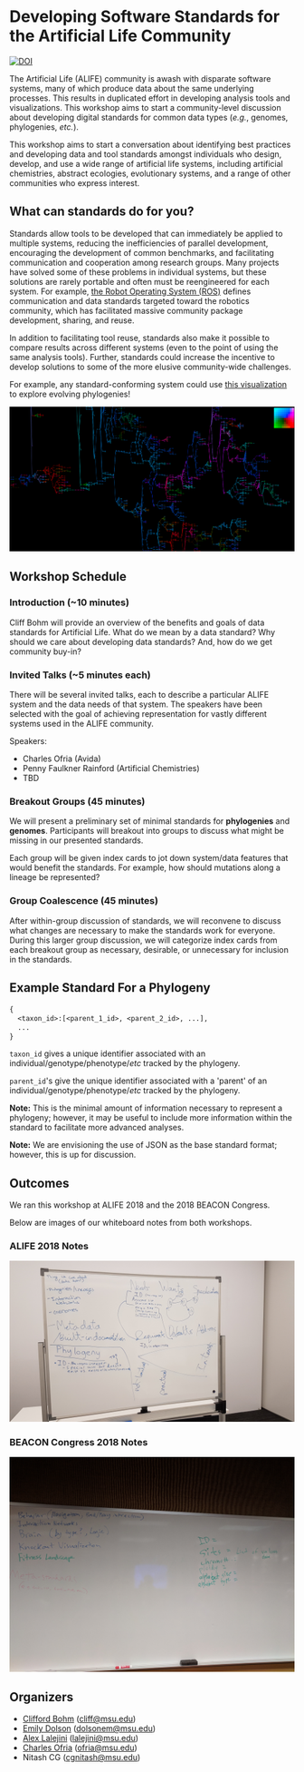 # Developing Software Standards for the Artificial Life Community

[![DOI](https://zenodo.org/badge/134617495.svg)](https://zenodo.org/badge/latestdoi/134617495)

The Artificial Life (ALIFE) community is awash with disparate software systems, many of which produce data about the same underlying processes. This results in duplicated effort in developing analysis tools and visualizations.
This workshop aims to start a community-level discussion about developing digital standards for common data types (*e.g.*, genomes, phylogenies, *etc.*).

This workshop aims to start a conversation about identifying best practices and developing data and tool standards amongst individuals who design, develop, and use a wide range of artificial life systems, including artificial chemistries, abstract ecologies, evolutionary systems, and a range of other communities who express interest.

## What can standards do for you?

Standards allow tools to be developed that can immediately be applied to multiple systems, reducing the inefficiencies of parallel development, encouraging the development of common benchmarks, and facilitating communication and cooperation among research groups.
Many projects have solved some of these problems in individual systems, but these solutions are rarely portable and often must be reengineered for each system.
For example, [the Robot Operating System (ROS)](http://www.ros.org/) defines communication and data standards targeted toward the robotics community, which has facilitated massive community package development, sharing, and reuse.

In addition to facilitating tool reuse, standards also make it possible to compare results across different systems (even to the point of using the same analysis tools). Further, standards could increase the incentive to develop solutions to some of the more elusive community-wide challenges.

For example, any standard-conforming system could use [this visualization](https://emilydolson.github.io/visualizations/spatial_lineage/LineageViz.html) to explore evolving phylogenies!

![alt text](./media/spatialphylogeny.png)

## Workshop Schedule

### Introduction (~10 minutes)

Cliff Bohm will provide an overview of the benefits and goals of data standards for  Artificial Life. What do we mean by a data standard? Why should we care about developing data standards? And, how do we get community buy-in?

### Invited Talks (~5 minutes each)

There will be several invited talks, each to describe a particular ALIFE system and the data needs of that system. The speakers have been selected with the goal of achieving representation for vastly different systems used in the ALIFE community.

Speakers:

- Charles Ofria (Avida)
- Penny Faulkner Rainford (Artificial Chemistries)
- TBD

### Breakout Groups (45 minutes)

We will present a preliminary set of minimal standards for **phylogenies** and **genomes**. Participants will breakout into groups to discuss what might be missing in our presented standards.

Each group will be given index cards to jot down system/data features that would benefit the standards. For example, how should mutations along a lineage be represented?

### Group Coalescence (45 minutes)

After within-group discussion of standards, we will reconvene to discuss what changes are necessary to make the standards work for everyone. During this larger group discussion, we will categorize index cards from each breakout group as necessary, desirable, or unnecessary for inclusion in the standards.

## Example Standard For a Phylogeny

```
{
  <taxon_id>:[<parent_1_id>, <parent_2_id>, ...],
  ...
}
```

`taxon_id` gives a unique identifier associated with an individual/genotype/phenotype/*etc* tracked by the phylogeny.

`parent_id`'s give the unique identifier associated with a 'parent' of an individual/genotype/phenotype/*etc* tracked by the phylogeny.

**Note:** This is the minimal amount of information necessary to represent a phylogeny; however, it may be useful to include more information within the standard to facilitate more advanced analyses.

**Note:** We are envisioning the use of JSON as the base standard format; however, this is up for discussion.

## Outcomes

We ran this workshop at ALIFE 2018 and the 2018 BEACON Congress.

Below are images of our whiteboard notes from both workshops.

### ALIFE 2018 Notes

![ALIFE whiteboard](./media/alife2018_whiteboard.jpg)

### BEACON Congress 2018 Notes

![BEACON Congress whiteboard](./media/beaconcongress2018_whiteboard.jpg)

## Organizers

- [Clifford Bohm](https://cliffbohm.weebly.com/) (cliff@msu.edu)
- [Emily Dolson](emilyldolson.com) (dolsonem@msu.edu)
- [Alex Lalejini](lalejini.com) (lalejini@msu.edu)
- [Charles Ofria](ofria.com) (ofria@msu.edu)
- Nitash CG (cgnitash@msu.edu)
